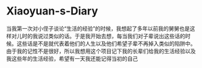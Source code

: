 # Xiaoyuan-s-Diary
  当我第一次对小侄子谈论“生活的经验”的时候，我想起了多年以前我的舅舅也是这样对儿时的我说过类似的话。于是我开始去想，每当我们对子辈说出这些话的时候。这些话是不是就代表着他们的人生以及他们希望子辈不再掉入类似的陷阱中。由于我的记性不是很好，所以我想用这个项目记下我的长辈们给我的生活经验以及我这些年的生活经验，希望有一天我还能记得当初的自己

